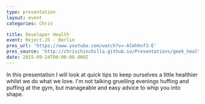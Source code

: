 ```yaml
---
type: presentation
layout: event
categories: Chris

title: Developer Health
event: Reject.JS - Berlin
pres_url: 'https://www.youtube.com/watch?v=-AlmhhnfJ-E'
pres_source: 'http://chrischinchilla.github.io/Presentations/geek_health'
date: 2015-09-24T00:00:00.000Z
---
```


In this presentation I will look at quick tips to keep ourselves a little healthier whilst we do what we love. I'm not talking gruelling evenings huffing and puffing at the gym, but manageable and easy advice to whip you into shape.
